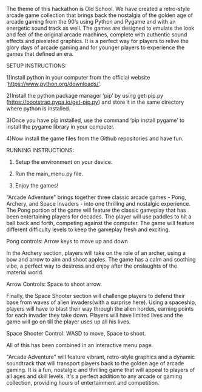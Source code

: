 The theme of this hackathon is Old School. We have created a retro-style arcade game collection that brings back the nostalgia of the golden age of arcade gaming from the 90’s using Python and Pygame and with an energetic sound track as well. The games are designed to emulate the look and feel of the original arcade machines, complete with authentic sound effects and pixelated graphics. 
It is a perfect way for players to relive the glory days of arcade gaming and for younger players to experience the games that defined an era.

SETUP INSTRUCTIONS:

1)Install python in your computer from the official website ‘https://www.python.org/downloads/’.

2)Install the python package manager ‘pip’ by using get-pip.py (https://bootstrap.pypa.io/get-pip.py)  and store it in the same directory where python is installed.

3)Once you have pip installed, use the command ‘pip install pygame’ to install the pygame library in your computer.

4)Now install the game files from the Github repositories and have fun.

RUNNING INSTRUCTIONS: 

1) Setup the environment on your device.

2) Run the main_menu.py file.

3) Enjoy the games!

“Arcade Adventure" brings together three classic arcade games - Pong, Archery, and Space Invaders - into one thrilling and nostalgic experience. The Pong portion of the game will feature the classic gameplay that has been entertaining players for decades. The player will use paddles to hit a ball back and forth, competing against the computer. The game will feature different difficulty levels to keep the gameplay fresh and exciting. 

Pong controls: Arrow keys to move up and down

In the Archery section, players will take on the role of an archer, using a bow and arrow to aim and shoot apples. The game has a calm and soothing vibe, a perfect way to destress and enjoy after the onslaughts of the material world.

Arrow Controls: Space to shoot arrow.

Finally, the Space Shooter section will challenge players to defend their base from waves of alien invaders(with a surprise here). Using a spaceship, players will have to blast their way through the alien hordes, earning points for each invader they take down. Players will have limited lives and the game will go on till the player uses up all his lives.

Space Shooter Control: WASD to move, Space to shoot.

All of this has been combined in an interactive menu page.

 "Arcade Adventure" will feature vibrant, retro-style graphics and a dynamic soundtrack that will transport players back to the golden age of arcade gaming. It is a fun, nostalgic and thrilling game that will appeal to players of all ages and skill levels. It's a perfect addition to any arcade or gaming collection, providing hours of entertainment and competition.
